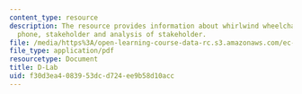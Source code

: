 ```yaml
---
content_type: resource
description: The resource provides information about whirlwind wheelchairs, grameen
  phone, stakeholder and analysis of stakeholder.
file: /media/https%3A/open-learning-course-data-rc.s3.amazonaws.com/ec-721-wheelchair-design-in-developing-countries-spring-2009/f30d3ea4083953dcd724ee9b58d10acc_MITEC_721S09_lec08_at07.pdf
file_type: application/pdf
resourcetype: Document
title: D-Lab
uid: f30d3ea4-0839-53dc-d724-ee9b58d10acc
---
```


